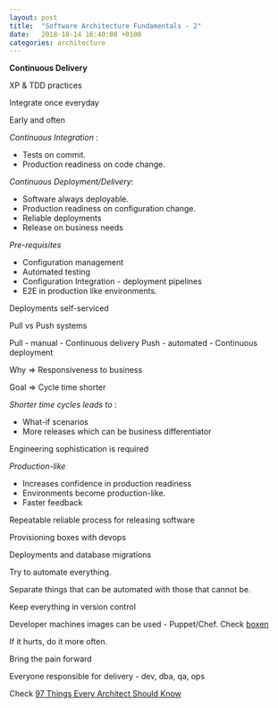 ```yaml
---
layout: post
title:  "Software Architecture Fundamentals - 2"
date:   2018-10-14 16:40:00 +0100
categories: architecture
---
```


**Continuous Delivery**

XP & TDD practices

Integrate once everyday

Early and often

*Continuous Integration* :

* Tests on commit. 
* Production readiness on code change.

*Continuous Deployment/Delivery*:

* Software always deployable. 
* Production readiness on configuration change.
* Reliable deployments
* Release on business needs


*Pre-requisites*

* Configuration management
* Automated testing
* Configuration Integration - deployment pipelines
* E2E in production like environments.


Deployments self-serviced

Pull vs Push systems

Pull - manual - Continuous delivery
Push - automated - Continuous deployment


Why => Responsiveness to business

Goal => Cycle time shorter

*Shorter time cycles leads to* : 

* What-if scenarios
* More releases which can be business differentiator

Engineering sophistication is required

*Production-like*
* Increases confidence in production readiness
* Environments become production-like.
* Faster feedback

Repeatable reliable process for releasing software

Provisioning boxes with devops

Deployments and database migrations

Try to automate everything.

Separate things that can be automated with those that cannot be.

Keep everything in version control

Developer machines images can be used - Puppet/Chef. Check [boxen][boxen]

If it hurts, do it more often.

Bring the pain forward

Everyone responsible for delivery - dev, dba, qa, ops


Check
[97 Things Every Architect Should Know][97]

[boxen]:https://github.com/boxen
[97]:https://www.amazon.co.uk/Things-Every-Software-Architect-Should/dp/059652269X